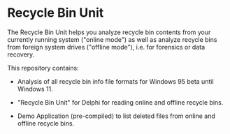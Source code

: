 
# Recycle Bin Unit

The Recycle Bin Unit helps you analyze recycle bin contents from your currently running system
("online mode") as well as analyze recycle bins from foreign system drives ("offline mode"),
i.e. for forensics or data recovery.


This repository contains:

- Analysis of all recycle bin info file formats for Windows 95 beta until Windows 11.

- "Recycle Bin Unit" for Delphi for reading online and offline recycle bins.

- Demo Application (pre-compiled) to list deleted files from online and offline recycle bins.
